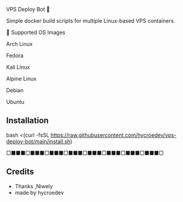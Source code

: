 VPS Deploy Bot 🚀                                                                           

Simple docker build scripts for multiple Linux-based VPS containers.

📂 Supported OS Images

Arch Linux

Fedora

Kali Linux

Alpine Linux

Debian

Ubuntu


## Installation

bash <(curl -fsSL https://raw.githubusercontent.com/hycroedev/vps-deploy-bot/main/install.sh)


□■■■□■■■□■■■□■■■□■■■□■■■□■■■□■■■□

## Credits

- Thanks ,Niwely
- made by hycroedev
